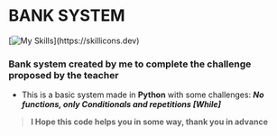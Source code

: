 # BANK SYSTEM
[![My Skills](https://skillicons.dev/icons?i=py,)](https://skillicons.dev)
### Bank system created by me to complete the challenge proposed by the teacher
* This is a basic system made in **Python** with some challenges: ***No functions, only Conditionals and repetitions [While]***
 > **I Hope this code helps you in some way, thank you in advance**
